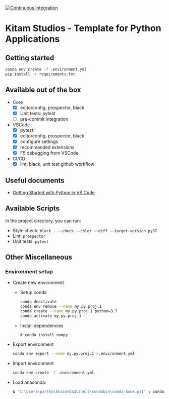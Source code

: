 [![Continuous Integration](https://github.com/kitamstudios/python-starter/workflows/Continuous%20Integration/badge.svg?branch=master)](https://github.com/kitamstudios/python-starter/actions?query=workflow%3A%22Continuous+Integration%22)

# Kitam Studios - Template for Python Applications

## Getting started

```sh
conda env create -f .environment.yml
pip install -r requirements.txt
```

## Available out of the box

- Core
  - [x] editorconfig, prospector, black
  - [x] Unit tests: pytest
  - [ ] pre-commit integration
- VSCode
  - [x] pytest
  - [x] editorconfig, prospector, black
  - [x] configure settings
  - [x] recommended extensions
  - [x] F5 debugging from VSCode
- CI/CD
  - [x] lint, black, unit test github workflow

## Useful documents

- [Getting Started with Python in VS Code](https://code.visualstudio.com/docs/python/)

## Available Scripts

In the project directory, you can run:

- Style check: ```black . --check --color --diff --target-version py37```
- Lint: ```prospector```
- Unit tests: ```pytest```

## Other Miscellaneous

### Environment setup

- Create new environment
  - Setup conda
    ```sh
    conda deactivate
    conda env remove --name my.py.proj.1
    conda create --name my.py.proj.1 python=3.7
    conda activate my.py.proj.1
    ```
  - Install dependencies
    ```
    # conda install numpy
    ```
- Export environment
  ```sh
  conda env export --name my.py.proj.1 >.environment.yml
  ```

- Import environment
  ```sh
  conda env create -f .environment.yml
  ```

- Load anaconda:
  ```sh
  & 'C:\Users\partho\Anaconda3\shell\condabin\conda-hook.ps1' ; conda activate 'C:\Users\partho\Anaconda3' ; cd d:\src\c
  ```
